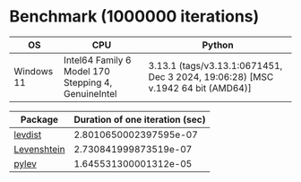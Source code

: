 # Benchmark (1000000 iterations)

| OS | CPU | Python |
| -- | --- | ------ |
| Windows 11 | Intel64 Family 6 Model 170 Stepping 4, GenuineIntel | 3.13.1 (tags/v3.13.1:0671451, Dec  3 2024, 19:06:28) [MSC v.1942 64 bit (AMD64)] |

| Package | Duration of one iteration (sec) |
| ------- | ------------------------- |
| [levdist](https://pypi.org/project/levdist/) | 2.8010650002397595e-07 |
| [Levenshtein](https://pypi.org/project/levenshtein/) | 2.730841999873519e-07 |
| [pylev](https://pypi.org/project/pylev/) | 1.645531300001312e-05 |
